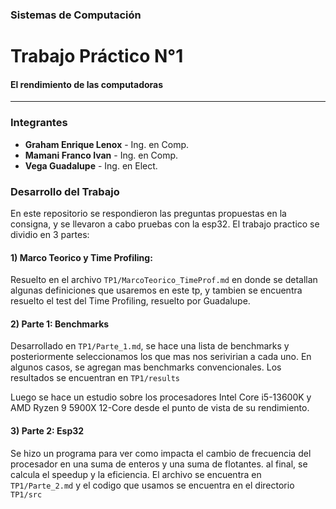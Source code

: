 ### Sistemas de Computación
# Trabajo Práctico N°1
#### El rendimiento de las computadoras
---
### Integrantes
* **Graham Enrique Lenox**  -   Ing. en Comp.
* **Mamani Franco Ivan**    -   Ing. en Comp.
* **Vega Guadalupe**    -   Ing. en Elect.

### Desarrollo del Trabajo
En este repositorio se respondieron las preguntas propuestas en la consigna, y se llevaron a cabo pruebas con la esp32. El trabajo practico se dividio en 3 partes:

#### 1) Marco Teorico y Time Profiling:
Resuelto en el archivo `TP1/MarcoTeorico_TimeProf.md` en donde se detallan algunas definiciones que usaremos en este tp, y tambien se encuentra resuelto el test del Time Profiling, resuelto por Guadalupe.

#### 2) Parte 1: Benchmarks
Desarrollado en `TP1/Parte_1.md`, se hace una lista de benchmarks y posteriormente seleccionamos los que mas nos serivirian a cada uno. En algunos casos, se agregan mas benchmarks convencionales. Los resultados se encuentran en `TP1/results`

Luego se hace un estudio sobre los procesadores Intel Core i5-13600K
y AMD Ryzen 9 5900X 12-Core desde el punto de vista de su rendimiento.

#### 3) Parte 2: Esp32
Se hizo un programa para ver como impacta el cambio de frecuencia del procesador en una suma de enteros y una suma de flotantes. al final, se calcula el speedup y la eficiencia.
El archivo se encuentra en `TP1/Parte_2.md` y el codigo que usamos se encuentra en el directorio `TP1/src`